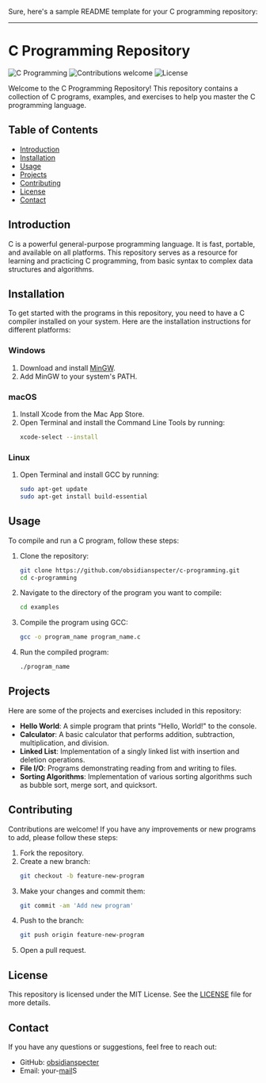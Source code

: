 Sure, here's a sample README template for your C programming repository:

---

# C Programming Repository

![C Programming](https://img.shields.io/badge/Language-C-blue.svg)
![Contributions welcome](https://img.shields.io/badge/Contributions-welcome-brightgreen.svg)
![License](https://img.shields.io/badge/License-MIT-blue.svg)

Welcome to the C Programming Repository! This repository contains a collection of C programs, examples, and exercises to help you master the C programming language.

## Table of Contents

- [Introduction](#introduction)
- [Installation](#installation)
- [Usage](#usage)
- [Projects](#projects)
- [Contributing](#contributing)
- [License](#license)
- [Contact](#contact)

## Introduction

C is a powerful general-purpose programming language. It is fast, portable, and available on all platforms. This repository serves as a resource for learning and practicing C programming, from basic syntax to complex data structures and algorithms.

## Installation

To get started with the programs in this repository, you need to have a C compiler installed on your system. Here are the installation instructions for different platforms:

### Windows

1. Download and install [MinGW](http://www.mingw.org/).
2. Add MinGW to your system's PATH.

### macOS

1. Install Xcode from the Mac App Store.
2. Open Terminal and install the Command Line Tools by running:
    ```sh
    xcode-select --install
    ```

### Linux

1. Open Terminal and install GCC by running:
    ```sh
    sudo apt-get update
    sudo apt-get install build-essential
    ```

## Usage

To compile and run a C program, follow these steps:

1. Clone the repository:
    ```sh
    git clone https://github.com/obsidianspecter/c-programming.git
    cd c-programming
    ```

2. Navigate to the directory of the program you want to compile:
    ```sh
    cd examples
    ```

3. Compile the program using GCC:
    ```sh
    gcc -o program_name program_name.c
    ```

4. Run the compiled program:
    ```sh
    ./program_name
    ```

## Projects

Here are some of the projects and exercises included in this repository:

- **Hello World**: A simple program that prints "Hello, World!" to the console.
- **Calculator**: A basic calculator that performs addition, subtraction, multiplication, and division.
- **Linked List**: Implementation of a singly linked list with insertion and deletion operations.
- **File I/O**: Programs demonstrating reading from and writing to files.
- **Sorting Algorithms**: Implementation of various sorting algorithms such as bubble sort, merge sort, and quicksort.

## Contributing

Contributions are welcome! If you have any improvements or new programs to add, please follow these steps:

1. Fork the repository.
2. Create a new branch:
    ```sh
    git checkout -b feature-new-program
    ```
3. Make your changes and commit them:
    ```sh
    git commit -am 'Add new program'
    ```
4. Push to the branch:
    ```sh
    git push origin feature-new-program
    ```
5. Open a pull request.

## License

This repository is licensed under the MIT License. See the [LICENSE](LICENSE) file for more details.

## Contact

If you have any questions or suggestions, feel free to reach out:

- GitHub: [obsidianspecter](https://github.com/obsidianspecter)
- Email: your-[mail](anvinpshibu@gmail.com)S
